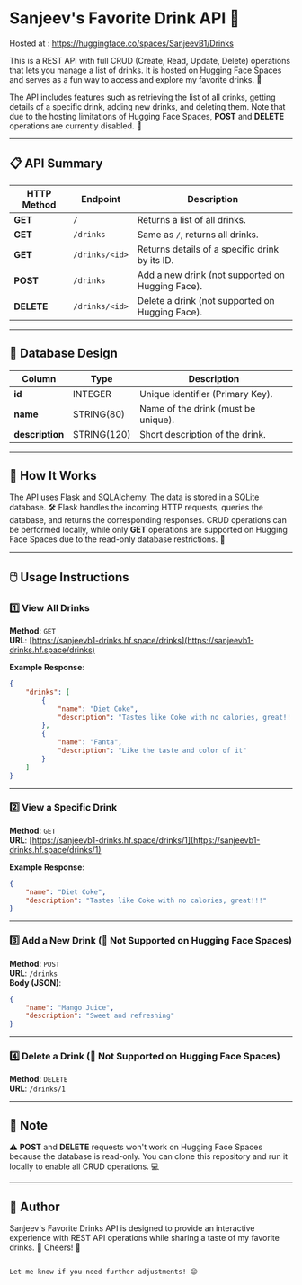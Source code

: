 
# Sanjeev's Favorite Drink API 🥤


Hosted at : https://huggingface.co/spaces/SanjeevB1/Drinks

This is a REST API with full CRUD (Create, Read, Update, Delete) operations that lets you manage a list of drinks. It is hosted on Hugging Face Spaces and serves as a fun way to access and explore my favorite drinks. 🍹

The API includes features such as retrieving the list of all drinks, getting details of a specific drink, adding new drinks, and deleting them. Note that due to the hosting limitations of Hugging Face Spaces, **POST** and **DELETE** operations are currently disabled. 🚫

---

## 📋 API Summary

| HTTP Method | Endpoint          | Description                                        |
|-------------|-------------------|----------------------------------------------------|
| **GET**     | `/`               | Returns a list of all drinks.                     |
| **GET**     | `/drinks`         | Same as `/`, returns all drinks.                  |
| **GET**     | `/drinks/<id>`    | Returns details of a specific drink by its ID.    |
| **POST**    | `/drinks`         | Add a new drink (not supported on Hugging Face).  |
| **DELETE**  | `/drinks/<id>`    | Delete a drink (not supported on Hugging Face).   |

---

## 📘 Database Design

| Column       | Type      | Description                               |
|--------------|-----------|-------------------------------------------|
| **id**       | INTEGER   | Unique identifier (Primary Key).          |
| **name**     | STRING(80)| Name of the drink (must be unique).        |
| **description** | STRING(120) | Short description of the drink.          |

---

## 🚀 How It Works

The API uses Flask and SQLAlchemy. The data is stored in a SQLite database. 🛠 Flask handles the incoming HTTP requests, queries the database, and returns the corresponding responses. CRUD operations can be performed locally, while only **GET** operations are supported on Hugging Face Spaces due to the read-only database restrictions. 📂

---

## 🖱️ Usage Instructions

### 1️⃣ View All Drinks
**Method**: `GET`  
**URL**: [https://sanjeevb1-drinks.hf.space/drinks](https://sanjeevb1-drinks.hf.space/drinks)  

**Example Response**:  
```json
{
    "drinks": [
        {
            "name": "Diet Coke",
            "description": "Tastes like Coke with no calories, great!!!"
        },
        {
            "name": "Fanta",
            "description": "Like the taste and color of it"
        }
    ]
}
```

---

### 2️⃣ View a Specific Drink
**Method**: `GET`  
**URL**: [https://sanjeevb1-drinks.hf.space/drinks/1](https://sanjeevb1-drinks.hf.space/drinks/1)  

**Example Response**:  
```json
{
    "name": "Diet Coke",
    "description": "Tastes like Coke with no calories, great!!!"
}
```

---

### 3️⃣ Add a New Drink (🚫 Not Supported on Hugging Face Spaces)
**Method**: `POST`  
**URL**: `/drinks`  
**Body (JSON)**:  
```json
{
    "name": "Mango Juice",
    "description": "Sweet and refreshing"
}
```

---

### 4️⃣ Delete a Drink (🚫 Not Supported on Hugging Face Spaces)
**Method**: `DELETE`  
**URL**: `/drinks/1`

---

## 🛑 Note

⚠️ **POST** and **DELETE** requests won't work on Hugging Face Spaces because the database is read-only. You can clone this repository and run it locally to enable all CRUD operations. 💻

---

## 👤 Author

Sanjeev's Favorite Drinks API is designed to provide an interactive experience with REST API operations while sharing a taste of my favorite drinks. 🍹 Cheers! 🥂
```

Let me know if you need further adjustments! 😊
